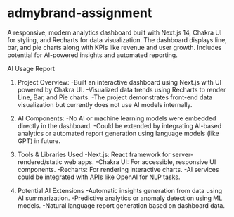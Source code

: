 # admybrand-assignment
A responsive, modern analytics dashboard built with Next.js 14, Chakra UI for styling, and Recharts for data visualization. The dashboard displays line, bar, and pie charts along with KPIs like revenue and user growth.
Includes potential for AI-powered insights and automated reporting.

AI Usage Report 
1. Project Overview:
-Built an interactive dashboard using Next.js with UI powered by Chakra UI.
-Visualized data trends using Recharts to render Line, Bar, and Pie charts.
-The project demonstrates front-end data visualization but currently does not use AI models internally.

2. AI Components:
-No AI or machine learning models were embedded directly in the dashboard.
-Could be extended by integrating AI-based analytics or automated report generation using language models (like GPT) in future.

3. Tools & Libraries Used
-Next.js: React framework for server-rendered/static web apps.
-Chakra UI: For accessible, responsive UI components.
-Recharts: For rendering interactive charts.
-AI services could be integrated with APIs like OpenAI for NLP tasks.

4. Potential AI Extensions
-Automatic insights generation from data using AI summarization.
-Predictive analytics or anomaly detection using ML models.
-Natural language report generation based on dashboard data.
